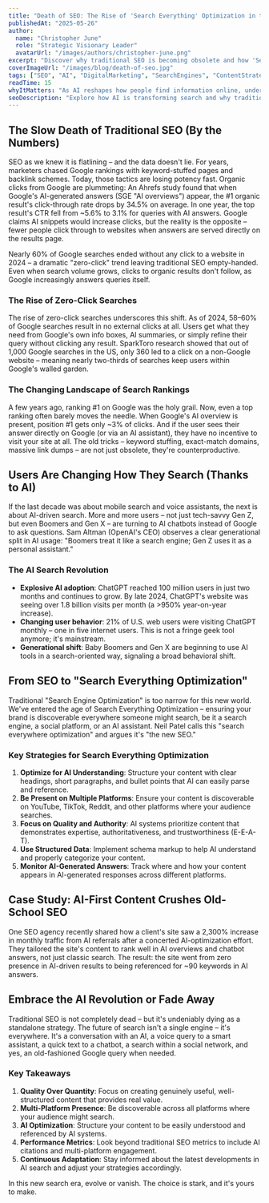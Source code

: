 ```yaml
---
title: "Death of SEO: The Rise of 'Search Everything' Optimization in the AI Era"
publishedAt: "2025-05-26"
author:
  name: "Christopher June"
  role: "Strategic Visionary Leader"
  avatarUrl: "/images/authors/christopher-june.png"
excerpt: "Discover why traditional SEO is becoming obsolete and how 'Search Everything Optimization' is taking its place in the age of AI-powered search and chatbots."
coverImageUrl: "/images/blog/death-of-seo.jpg"
tags: ["SEO", "AI", "DigitalMarketing", "SearchEngines", "ContentStrategy", "LLMO", "SearchEverythingOptimization"]
readTime: 15
whyItMatters: "As AI reshapes how people find information online, understanding the shift from traditional SEO to multi-platform search optimization is crucial for maintaining online visibility and relevance."
seoDescription: "Explore how AI is transforming search and why traditional SEO strategies are being replaced by a new approach called 'Search Everything Optimization' in this in-depth analysis."
---
```


## The Slow Death of Traditional SEO (By the Numbers)

SEO as we knew it is flatlining – and the data doesn't lie. For years, marketers chased Google rankings with keyword-stuffed pages and backlink schemes. Today, those tactics are losing potency fast. Organic clicks from Google are plummeting: An Ahrefs study found that when Google's AI-generated answers (SGE "AI overviews") appear, the #1 organic result's click-through rate drops by 34.5% on average. In one year, the top result's CTR fell from ~5.6% to 3.1% for queries with AI answers. Google claims AI snippets would increase clicks, but the reality is the opposite – fewer people click through to websites when answers are served directly on the results page.

Nearly 60% of Google searches ended without any click to a website in 2024 – a dramatic "zero-click" trend leaving traditional SEO empty-handed. Even when search volume grows, clicks to organic results don't follow, as Google increasingly answers queries itself.

### The Rise of Zero-Click Searches

The rise of zero-click searches underscores this shift. As of 2024, 58–60% of Google searches result in no external clicks at all. Users get what they need from Google's own info boxes, AI summaries, or simply refine their query without clicking any result. SparkToro research showed that out of 1,000 Google searches in the US, only 360 led to a click on a non-Google website – meaning nearly two-thirds of searches keep users within Google's walled garden.

### The Changing Landscape of Search Rankings

A few years ago, ranking #1 on Google was the holy grail. Now, even a top ranking often barely moves the needle. When Google's AI overview is present, position #1 gets only ~3% of clicks. And if the user sees their answer directly on Google (or via an AI assistant), they have no incentive to visit your site at all. The old tricks – keyword stuffing, exact-match domains, massive link dumps – are not just obsolete, they're counterproductive.

## Users Are Changing How They Search (Thanks to AI)

If the last decade was about mobile search and voice assistants, the next is about AI-driven search. More and more users – not just tech-savvy Gen Z, but even Boomers and Gen X – are turning to AI chatbots instead of Google to ask questions. Sam Altman (OpenAI's CEO) observes a clear generational split in AI usage: "Boomers treat it like a search engine; Gen Z uses it as a personal assistant."

### The AI Search Revolution

- **Explosive AI adoption**: ChatGPT reached 100 million users in just two months and continues to grow. By late 2024, ChatGPT's website was seeing over 1.8 billion visits per month (a >950% year-on-year increase).
- **Changing user behavior**: 21% of U.S. web users were visiting ChatGPT monthly – one in five internet users. This is not a fringe geek tool anymore; it's mainstream.
- **Generational shift**: Baby Boomers and Gen X are beginning to use AI tools in a search-oriented way, signaling a broad behavioral shift.

## From SEO to "Search Everything Optimization"

Traditional "Search Engine Optimization" is too narrow for this new world. We've entered the age of Search Everything Optimization – ensuring your brand is discoverable everywhere someone might search, be it a search engine, a social platform, or an AI assistant. Neil Patel calls this "search everywhere optimization" and argues it's "the new SEO."

### Key Strategies for Search Everything Optimization

1. **Optimize for AI Understanding**: Structure your content with clear headings, short paragraphs, and bullet points that AI can easily parse and reference.
2. **Be Present on Multiple Platforms**: Ensure your content is discoverable on YouTube, TikTok, Reddit, and other platforms where your audience searches.
3. **Focus on Quality and Authority**: AI systems prioritize content that demonstrates expertise, authoritativeness, and trustworthiness (E-E-A-T).
4. **Use Structured Data**: Implement schema markup to help AI understand and properly categorize your content.
5. **Monitor AI-Generated Answers**: Track where and how your content appears in AI-generated responses across different platforms.

## Case Study: AI-First Content Crushes Old-School SEO

One SEO agency recently shared how a client's site saw a 2,300% increase in monthly traffic from AI referrals after a concerted AI-optimization effort. They tailored the site's content to rank well in AI overviews and chatbot answers, not just classic search. The result: the site went from zero presence in AI-driven results to being referenced for ~90 keywords in AI answers.

## Embrace the AI Revolution or Fade Away

Traditional SEO is not completely dead – but it's undeniably dying as a standalone strategy. The future of search isn't a single engine – it's everywhere. It's a conversation with an AI, a voice query to a smart assistant, a quick text to a chatbot, a search within a social network, and yes, an old-fashioned Google query when needed.

### Key Takeaways

1. **Quality Over Quantity**: Focus on creating genuinely useful, well-structured content that provides real value.
2. **Multi-Platform Presence**: Be discoverable across all platforms where your audience might search.
3. **AI Optimization**: Structure your content to be easily understood and referenced by AI systems.
4. **Performance Metrics**: Look beyond traditional SEO metrics to include AI citations and multi-platform engagement.
5. **Continuous Adaptation**: Stay informed about the latest developments in AI search and adjust your strategies accordingly.

In this new search era, evolve or vanish. The choice is stark, and it's yours to make.
